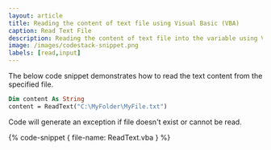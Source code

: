 ```yaml
---
layout: article
title: Reading the content of text file using Visual Basic (VBA)
caption: Read Text File
description: Reading the content of text file into the variable using Visual Basic (VBA)
image: /images/codestack-snippet.png
labels: [read,input]
---
```

The below code snippet demonstrates how to read the text content from the specified file.

~~~ vb
Dim content As String
content = ReadText("C:\MyFolder\MyFile.txt")
~~~

Code will generate an exception if file doesn't exist or cannot be read.

{% code-snippet { file-name: ReadText.vba } %}